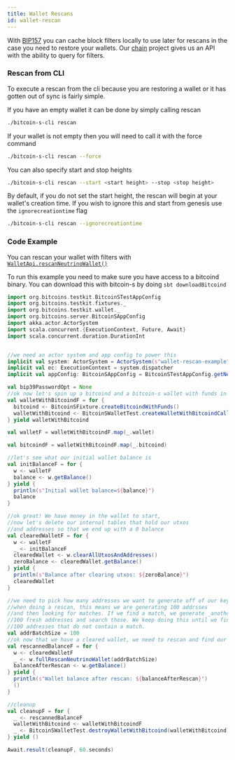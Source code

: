 ```yaml
---
title: Wallet Rescans
id: wallet-rescan
---
```


With [BIP157](https://github.com/bitcoin/bips/blob/master/bip-0157.mediawiki) you can cache block filters locally to use
later for rescans in the case you need to restore your wallets. Our [chain](../chain/chain.md) project gives us
an API with the ability to query for filters.

### Rescan from CLI

To execute a rescan from the cli because you are restoring a wallet or it has gotten out of sync is fairly simple.

If you have an empty wallet it can be done by simply calling rescan
```bash
./bitcoin-s-cli rescan
```

If your wallet is not empty then you will need to call it with the force command
```bash
./bitcoin-s-cli rescan --force
```

You can also specify start and stop heights
```bash
./bitcoin-s-cli rescan --start <start height> --stop <stop height>
```

By default, if you do not set the start height, the rescan will begin at your wallet's creation time.
If you wish to ignore this and start from genesis use the `ignorecreationtime` flag
```bash
./bitcoin-s-cli rescan --ignorecreationtime
```

### Code Example

You can rescan your wallet with filters with [`WalletApi.rescanNeutrinoWallet()`](https://github.com/bitcoin-s/bitcoin-s/blob/master/core/src/main/scala/org/bitcoins/core/api/wallet/NeutrinoWalletApi.scala#L77)

To run this example you need to make sure you have access to a bitcoind binary.
You can download this with bitcoin-s by doing `sbt downloadBitcoind`

```scala mdoc:invisible
import org.bitcoins.testkit.BitcoinSTestAppConfig
import org.bitcoins.testkit.fixtures._
import org.bitcoins.testkit.wallet._
import org.bitcoins.server.BitcoinSAppConfig
import akka.actor.ActorSystem
import scala.concurrent.{ExecutionContext, Future, Await}
import scala.concurrent.duration.DurationInt
```

```scala mdoc:compile-only

//we need an actor system and app config to power this
implicit val system: ActorSystem = ActorSystem(s"wallet-rescan-example")
implicit val ec: ExecutionContext = system.dispatcher
implicit val appConfig: BitcoinSAppConfig = BitcoinSTestAppConfig.getNeutrinoTestConfig()

val bip39PasswordOpt = None
//ok now let's spin up a bitcoind and a bitcoin-s wallet with funds in it
val walletWithBitcoindF = for {
  bitcoind <- BitcoinSFixture.createBitcoindWithFunds()
  walletWithBitcoind <- BitcoinSWalletTest.createWalletWithBitcoindCallbacks(bitcoind, bip39PasswordOpt)
} yield walletWithBitcoind

val walletF = walletWithBitcoindF.map(_.wallet)

val bitcoindF = walletWithBitcoindF.map(_.bitcoind)

//let's see what our initial wallet balance is
val initBalanceF = for {
  w <- walletF
  balance <- w.getBalance()
} yield {
  println(s"Initial wallet balance=${balance}")
  balance
}

//ok great! We have money in the wallet to start,
//now let's delete our internal tables that hold our utxos
//and addresses so that we end up with a 0 balance
val clearedWalletF = for {
  w <- walletF
  _ <- initBalanceF
  clearedWallet <- w.clearAllUtxosAndAddresses()
  zeroBalance <- clearedWallet.getBalance()
} yield {
  println(s"Balance after clearing utxos: ${zeroBalance}")
  clearedWallet
}

//we need to pick how many addresses we want to generate off of our keychain
//when doing a rescan, this means we are generating 100 addrsses
//and then looking for matches. If we find a match, we generate _another_
//100 fresh addresses and search those. We keep doing this until we find
//100 addresses that do not contain a match.
val addrBatchSize = 100
//ok now that we have a cleared wallet, we need to rescan and find our fudns again!
val rescannedBalanceF = for {
  w <- clearedWalletF
  _ <- w.fullRescanNeutrinoWallet(addrBatchSize)
  balanceAfterRescan <- w.getBalance()
} yield {
  println(s"Wallet balance after rescan: ${balanceAfterRescan}")
  ()
}

//cleanup
val cleanupF = for {
  _ <- rescannedBalanceF
  walletWithBitcoind <- walletWithBitcoindF
  _ <- BitcoinSWalletTest.destroyWalletWithBitcoind(walletWithBitcoind)
} yield ()

Await.result(cleanupF, 60.seconds)
```

